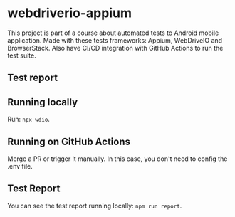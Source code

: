 # webdriverio-appium

This project is part of a course about automated tests to Android mobile application.
Made with these tests frameworks: Appium, WebDriveIO and BrowserStack.
Also have CI/CD integration with GitHub Actions to run the test suite.

## Test report

## Running locally

Run: `npx wdio`.


## Running on GitHub Actions

Merge a PR or trigger it manually. In this case, you don't need to config the .env file.

## Test Report

You can see the test report running locally: `npm run report`.

